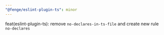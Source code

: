 ```yaml
---
"@fenge/eslint-plugin-ts": minor
---
```


feat(eslint-plugin-ts): remove `no-declares-in-ts-file` and create new rule `no-declares`
